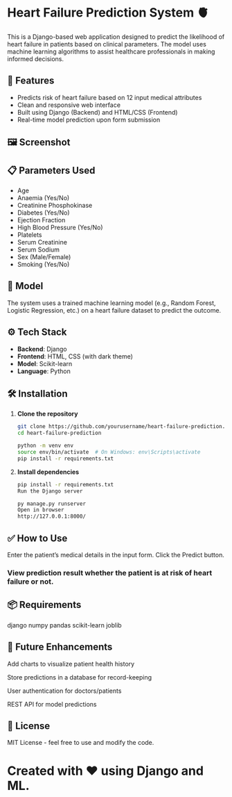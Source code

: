 # Heart Failure Prediction System 🫀

This is a Django-based web application designed to predict the likelihood of heart failure in patients based on clinical parameters. The model uses machine learning algorithms to assist healthcare professionals in making informed decisions.

## 🚀 Features

- Predicts risk of heart failure based on 12 input medical attributes
- Clean and responsive web interface
- Built using Django (Backend) and HTML/CSS (Frontend)
- Real-time model prediction upon form submission

## 🖼️ Screenshot


## 📋 Parameters Used

- Age
- Anaemia (Yes/No)
- Creatinine Phosphokinase
- Diabetes (Yes/No)
- Ejection Fraction
- High Blood Pressure (Yes/No)
- Platelets
- Serum Creatinine
- Serum Sodium
- Sex (Male/Female)
- Smoking (Yes/No)

## 🧠 Model

The system uses a trained machine learning model (e.g., Random Forest, Logistic Regression, etc.) on a heart failure dataset to predict the outcome.

## ⚙️ Tech Stack

- **Backend**: Django
- **Frontend**: HTML, CSS (with dark theme)
- **Model**: Scikit-learn
- **Language**: Python


## 🛠️ Installation

1. **Clone the repository**
   ```bash
   git clone https://github.com/yourusername/heart-failure-prediction.git
   cd heart-failure-prediction
   ```

    ```bash
    python -m venv env
    source env/bin/activate  # On Windows: env\Scripts\activate
    pip install -r requirements.txt
    ```

2. **Install dependencies**
    ```bash
    pip install -r requirements.txt
    Run the Django server
    ```

    ```bash
    py manage.py runserver
    Open in browser
    http://127.0.0.1:8000/
    ```

## ✅ How to Use
Enter the patient’s medical details in the input form.
Click the Predict button.

### View prediction result whether the patient is at risk of heart failure or not.

## 📦 Requirements
django
numpy
pandas
scikit-learn
joblib


## 📌 Future Enhancements
Add charts to visualize patient health history

Store predictions in a database for record-keeping

User authentication for doctors/patients

REST API for model predictions

## 📄 License
MIT License - feel free to use and modify the code.

# Created with ❤️ using Django and ML.